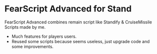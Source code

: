 # FearScript Advanced for Stand
FearScript Advanced combines remain script like Standify &amp; CruiseMissile Scripts made by me.
- Much features for players users.
- Reused some scripts because seems useless, just upgrade code and some improvements.
